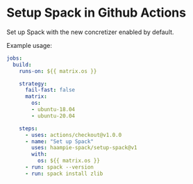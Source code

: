 # Setup Spack in Github Actions

Set up Spack with the new concretizer enabled by default.

Example usage:

```yaml
jobs:
  build:
    runs-on: ${{ matrix.os }}

    strategy:
      fail-fast: false
      matrix:
        os:
        - ubuntu-18.04
        - ubuntu-20.04

    steps:
      - uses: actions/checkout@v1.0.0
      - name: "Set up Spack"
        uses: haampie-spack/setup-spack@v1
        with:
          os: ${{ matrix.os }}
      - run: spack --version
      - run: spack install zlib
```